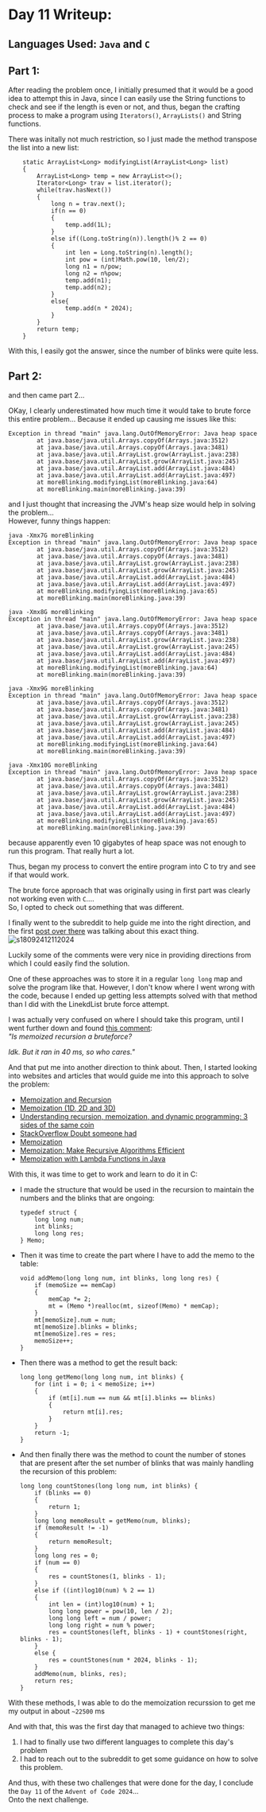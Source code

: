 # Day 11 Writeup:
## Languages Used: `Java` and `C`
## Part 1:
After reading the problem once, I initially presumed that it would be a good idea to attempt this in Java, since I can easily use the String functions to check and see if the length is even or not, and thus, began the crafting process to make a program using `Iterators()`, `ArrayLists()` and String functions.

There was initally not much restriction, so I just made the method transpose the list into a new list:
```
    static ArrayList<Long> modifyingList(ArrayList<Long> list)
    {
        ArrayList<Long> temp = new ArrayList<>();
        Iterator<Long> trav = list.iterator();
        while(trav.hasNext())
        {
            long n = trav.next();
            if(n == 0)
            {
                temp.add(1L);
            }
            else if((Long.toString(n)).length()% 2 == 0)
            {
                int len = Long.toString(n).length();
                int pow = (int)Math.pow(10, len/2);
                long n1 = n/pow;
                long n2 = n%pow;
                temp.add(n1);
                temp.add(n2);
            }
            else{
                temp.add(n * 2024);
            }
        }
        return temp;
    }
```

With this, I easily got the answer, since the number of blinks were quite less.

## Part 2:
and then came part 2...

OKay, I clearly underestimated how much time it would take to brute force this entire problem...
Because it ended up causing me issues like this:
```
Exception in thread "main" java.lang.OutOfMemoryError: Java heap space
        at java.base/java.util.Arrays.copyOf(Arrays.java:3512)
        at java.base/java.util.Arrays.copyOf(Arrays.java:3481)
        at java.base/java.util.ArrayList.grow(ArrayList.java:238)
        at java.base/java.util.ArrayList.grow(ArrayList.java:245)
        at java.base/java.util.ArrayList.add(ArrayList.java:484)
        at java.base/java.util.ArrayList.add(ArrayList.java:497)
        at moreBlinking.modifyingList(moreBlinking.java:64)
        at moreBlinking.main(moreBlinking.java:39)
```

and I just thought that increasing the JVM's heap size would help in solving the problem...<br>
However, funny things happen:
```
java -Xmx7G moreBlinking
Exception in thread "main" java.lang.OutOfMemoryError: Java heap space
        at java.base/java.util.Arrays.copyOf(Arrays.java:3512)
        at java.base/java.util.Arrays.copyOf(Arrays.java:3481)
        at java.base/java.util.ArrayList.grow(ArrayList.java:238)
        at java.base/java.util.ArrayList.grow(ArrayList.java:245)
        at java.base/java.util.ArrayList.add(ArrayList.java:484)
        at java.base/java.util.ArrayList.add(ArrayList.java:497)
        at moreBlinking.modifyingList(moreBlinking.java:65)
        at moreBlinking.main(moreBlinking.java:39)
```
```
java -Xmx8G moreBlinking
Exception in thread "main" java.lang.OutOfMemoryError: Java heap space
        at java.base/java.util.Arrays.copyOf(Arrays.java:3512)
        at java.base/java.util.Arrays.copyOf(Arrays.java:3481)
        at java.base/java.util.ArrayList.grow(ArrayList.java:238)
        at java.base/java.util.ArrayList.grow(ArrayList.java:245)
        at java.base/java.util.ArrayList.add(ArrayList.java:484)
        at java.base/java.util.ArrayList.add(ArrayList.java:497)
        at moreBlinking.modifyingList(moreBlinking.java:64)
        at moreBlinking.main(moreBlinking.java:39)
```
```
java -Xmx9G moreBlinking
Exception in thread "main" java.lang.OutOfMemoryError: Java heap space
        at java.base/java.util.Arrays.copyOf(Arrays.java:3512)
        at java.base/java.util.Arrays.copyOf(Arrays.java:3481)
        at java.base/java.util.ArrayList.grow(ArrayList.java:238)
        at java.base/java.util.ArrayList.grow(ArrayList.java:245)
        at java.base/java.util.ArrayList.add(ArrayList.java:484)
        at java.base/java.util.ArrayList.add(ArrayList.java:497)
        at moreBlinking.modifyingList(moreBlinking.java:64)
        at moreBlinking.main(moreBlinking.java:39)
```
```
java -Xmx10G moreBlinking
Exception in thread "main" java.lang.OutOfMemoryError: Java heap space
        at java.base/java.util.Arrays.copyOf(Arrays.java:3512)
        at java.base/java.util.Arrays.copyOf(Arrays.java:3481)
        at java.base/java.util.ArrayList.grow(ArrayList.java:238)
        at java.base/java.util.ArrayList.grow(ArrayList.java:245)
        at java.base/java.util.ArrayList.add(ArrayList.java:484)
        at java.base/java.util.ArrayList.add(ArrayList.java:497)
        at moreBlinking.modifyingList(moreBlinking.java:65)
        at moreBlinking.main(moreBlinking.java:39)
```

because apparently even 10 gigabytes of heap space was not enough to run this program. That really hurt a lot.

Thus, began my process to convert the entire program into C to try and see if that would work.

The brute force approach that was originally using in first part was clearly not working even with `C`....<br>
So, I opted to check out something that was different.

I finally went to the subreddit to help guide me into the right direction, and the first <a href="https://www.reddit.com/r/adventofcode/comments/1hbmu6q/2024_day_11_we_knew_it_would_happen/">post over there</a> was talking about this exact thing.<br>
![s18092412112024](https://a.okmd.dev/md/675987ffdfa33.png)

Luckily some of the comments were very nice in providing directions from which I could easily find the solution.

One of these approaches was to store it in a regular `long long` map and solve the program like that.
However, I don't know where I went wrong with the code, because I ended up getting less attempts solved with that method than I did with the LinekdList brute force attempt.

I was actually very confused on where I should take this program, until I went further down and found <a href="https://www.reddit.com/r/adventofcode/comments/1hbmu6q/comment/m1ho8t1/?utm_source=share&utm_medium=web3x&utm_name=web3xcss&utm_term=1&utm_content=share_button">this comment</a>:<br>
<i>"Is memoized recursion a bruteforce?

Idk. But it ran in 40 ms, so who cares."</i>

And that put me into another direction to think about.
Then, I started looking into websites and articles that would guide me into this approach to solve the problem:
- <a href="https://dev.to/ionabrabender/memoization-and-recursion-228f">Memoization and Recursion</a>
- <a href="https://www.geeksforgeeks.org/memoization-1d-2d-and-3d/">Memoization (1D, 2D and 3D)</a>
- <a href="https://medium.com/swlh/understanding-recursion-memoization-and-dynamic-programming-3-sides-of-the-same-coin-8c1f57ee5604">Understanding recursion, memoization, and dynamic programming: 3 sides of the same coin</a>
- <a href="https://stackoverflow.com/questions/12133754/whats-the-difference-between-recursion-memoization-dynamic-programming">StackOverflow Doubt someone had</a>
- <a href="https://www.geeksforgeeks.org/what-is-memoization-a-complete-tutorial/">Memoization</a>
- <a href="https://dzone.com/articles/memoization-make-recursive-algorithms-efficient">Memoization: Make Recursive Algorithms Efficient</a>
- <a href="https://medium.com/@nagarjun_nagesh/memoization-with-lambda-functions-in-java-4c7e4f780522#:~:text=4.1.-,Recursive%20Algorithms,calculations%20can%20benefit%20from%20memoization.&text=In%20this%20example%2C%20we%20use,the%20factorial%20of%20a%20number.">Memoization with Lambda Functions in Java</a>

With this, it was time to get to work and learn to do it in C:<br>

- I made the structure that would be used in the recursion to maintain the numbers and the blinks that are ongoing:
    ```
    typedef struct {
        long long num;
        int blinks;
        long long res;
    } Memo;
    ```

- Then it was time to create the part where I have to add the memo to the table:
    ```
    void addMemo(long long num, int blinks, long long res) {
        if (memoSize == memCap)
        {
            memCap *= 2;
            mt = (Memo *)realloc(mt, sizeof(Memo) * memCap);
        }
        mt[memoSize].num = num;
        mt[memoSize].blinks = blinks;
        mt[memoSize].res = res;
        memoSize++;
    }
    ```

- Then there was a method to get the result back:
    ```
    long long getMemo(long long num, int blinks) {
        for (int i = 0; i < memoSize; i++)
        {
            if (mt[i].num == num && mt[i].blinks == blinks)
            {
                return mt[i].res;
            }
        }
        return -1;
    }
    ```

- And then finally there was the method to count the number of stones that are present after the set number of blinks that was mainly handling the recursion of this problem:
    ```
    long long countStones(long long num, int blinks) {
        if (blinks == 0)
        {
            return 1;
        }
        long long memoResult = getMemo(num, blinks);
        if (memoResult != -1)
        {
            return memoResult;
        }
        long long res = 0;
        if (num == 0)
        {
            res = countStones(1, blinks - 1);
        }
        else if ((int)log10(num) % 2 == 1) 
        {
            int len = (int)log10(num) + 1;
            long long power = pow(10, len / 2);
            long long left = num / power;
            long long right = num % power;
            res = countStones(left, blinks - 1) + countStones(right, blinks - 1);
        }
        else {
            res = countStones(num * 2024, blinks - 1);
        }
        addMemo(num, blinks, res);
        return res;
    }
    ```

With these methods, I was able to do the memoization recurssion to get me my output in about `~22500` ms

And with that, this was the first day that managed to achieve two things:
1. I had to finally use two different languages to complete this day's problem
2. I had to reach out to the subreddit to get some guidance on how to solve this problem.

And thus, with these two challenges that were done for the day, I conclude the `Day 11` of the `Advent of Code 2024`...<br>
Onto the next challenge.